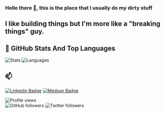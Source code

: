 ### Hello there 👋, this is the place that I usually do my dirty stuff

## I like building things but I'm more like a "breaking things" guy. 

## 📌 GitHub Stats And Top Languages

<p float="center">
  <img  src="https://github-readme-stats.vercel.app/api?username=0xpr0N3rd&show_icons=true&count_private=true&hide=contribs,issues" alt="Stats" />
  <img  src="https://github-readme-stats.vercel.app/api/top-langs/?username=0xpr0N3rd&layout=compact&hide=html,css" alt="Languages" />
</p>


## 📫 

[![Linkedin Badge](https://img.shields.io/badge/Anıl%20Çelik-Connect%20on%20linkedin-black?style=for-the-badge&logo=linkedin)](https://www.linkedin.com/in/anilcelik97/)
[![Medium Badge](https://img.shields.io/badge/An%C4%B1l%20%C3%87elik-follow%20on%20medium-black?style=for-the-badge&logo=medium)](https://medium.com/@anilcelik)


![Profile views](https://gpvc.arturio.dev/0xpr0N3rd?style=plastic)  
![GitHub followers](https://img.shields.io/github/followers/0xpr0N3rd?style=plastic&logo=github)
![Twitter followers](https://img.shields.io/twitter/follow/0xpr0N3rd?style=plastic&logo=twitter)
